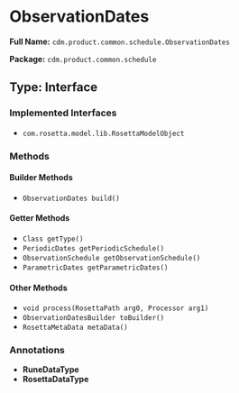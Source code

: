 # ObservationDates

**Full Name:** `cdm.product.common.schedule.ObservationDates`

**Package:** `cdm.product.common.schedule`

## Type: Interface

### Implemented Interfaces

- `com.rosetta.model.lib.RosettaModelObject`

### Methods

#### Builder Methods

- `ObservationDates build()`

#### Getter Methods

- `Class getType()`
- `PeriodicDates getPeriodicSchedule()`
- `ObservationSchedule getObservationSchedule()`
- `ParametricDates getParametricDates()`

#### Other Methods

- `void process(RosettaPath arg0, Processor arg1)`
- `ObservationDatesBuilder toBuilder()`
- `RosettaMetaData metaData()`

### Annotations

- **RuneDataType**
- **RosettaDataType**

